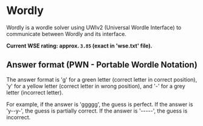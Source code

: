 # Wordly

Wordly is a wordle solver using UWIv2 (Universal Wordle Interface) to communicate between Wordly and its interface.

**Current WSE rating: approx. ``3.85`` (exact in 'wse.txt' file).**

## Answer format (PWN - Portable Wordle Notation)

The answer format is 'g' for a green letter (correct letter in correct position), 'y' for a yellow letter (correct letter in wrong position), and '-' for a grey letter (incorrect letter).

For example, if the answer is 'ggggg', the guess is perfect. If the answer is 'y--y-', the guess is partially correct. If the answer is '-----', the guess is incorrect.
